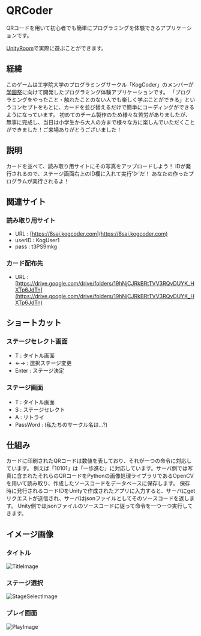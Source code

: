 # QRCoder
QRコードを用いて初心者でも簡単にプログラミングを体験できるアプリケーションです。

[UnityRoom](https://unityroom.com/games/qrcoder)で実際に遊ぶことができます。

## 経緯
このゲームは工学院大学のプログラミングサークル「KogCoder」のメンバーが[学園祭](https://hachiojisaionline.wordpress.com/)に向けて開発したプログラミング体験アプリケーションです。
「プログラミングをやったこと・触れたことのない人でも楽しく学ぶことができる」というコンセプトをもとに、カードを並び替えるだけで簡単にコーディングができるようになっています。
初めてのチーム製作のため様々な苦労がありましたが、無事に完成し、当日は小学生から大人の方まで様々な方に楽しんでいただくことができました！ご来場ありがとうございました！


## 説明
カードを並べて、読み取り用サイトにその写真をアップロードしよう！
IDが発行されるので、ステージ画面右上のID欄に入れて実行'▷'だ！
あなたの作ったプログラムが実行されるよ！

## 関連サイト
### 読み取り用サイト
- URL : [https://8sai.kogcoder.com](https://8sai.kogcoder.com)
- userID : KogUser1
- pass : t3PS9mkg

### カード配布先
- URL : [https://drive.google.com/drive/folders/19hNjCJRkBRtTVV3RQvDUYK_HXTp6JdTn](https://drive.google.com/drive/folders/19hNjCJRkBRtTVV3RQvDUYK_HXTp6JdTn)

## ショートカット
### ステージセレクト画面
- T : タイトル画面
- ←→ : 選択ステージ変更
- Enter : ステージ決定

### ステージ画面
- T : タイトル画面
- S : ステージセレクト
- A : リトライ
- PassWord : (私たちのサークル名は...?)

## 仕組み
カードに印刷されたQRコードは数値を表しており、それが一つの命令に対応しています。
例えば「10101」は「一歩進む」に対応しています。サーバ側では写真に含まれたそれらのQRコードをPythonの画像処理ライブラリであるOpenCVを用いて読み取り、作成したソースコードをデータベースに保存します。
保存時に発行されるコードIDをUnityで作成されたアプリに入力すると、サーバにgetリクエストが送信され、サーバはjsonファイルとしてそのソースコードを返します。
Unity側ではjsonファイルのソースコードに従って命令を一つ一つ実行してきます。

## イメージ画像
### タイトル
![TitleImage](https://github.com/N-Keisho/QRCoder/assets/133760530/f74513c4-4266-4a5f-ad1a-ef98068a3a88)
### ステージ選択
![StageSelectImage](https://github.com/N-Keisho/QRCoder/assets/133760530/76ad5fba-2358-4b57-867a-a10ffe2f1d73)
### プレイ画面
![PlayImage](https://github.com/N-Keisho/QRCoder/assets/133760530/7c6d0190-8f8d-41b0-88f9-83661d5b8dcb)
